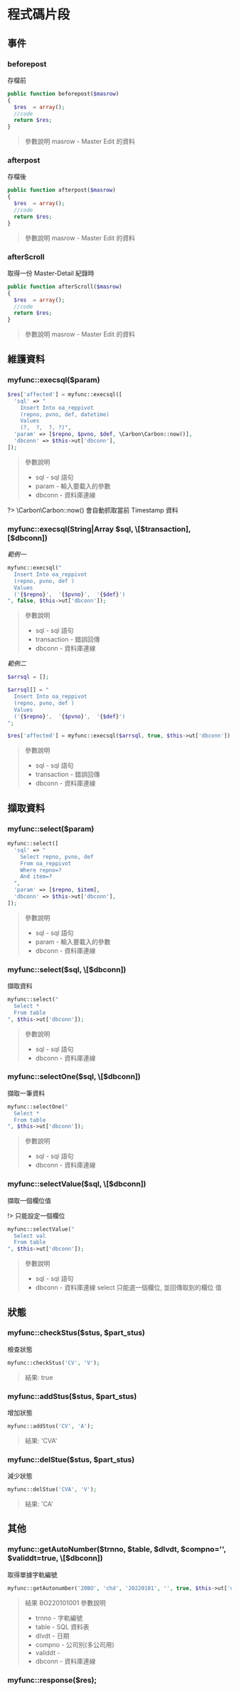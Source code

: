 # 程式碼片段

## 事件

### beforepost

存檔前

```php
public function beforepost($masrow)
{
  $res  = array();
  //code
  return $res;
}
```

> 參數說明
> masrow - Master Edit 的資料

### afterpost

存檔後

```php
public function afterpost($masrow)
{
  $res  = array();
  //code
  return $res;
}
```

> 參數說明
> masrow - Master Edit 的資料

### afterScroll

取得一份 Master-Detail 紀錄時

```php
public function afterScroll($masrow)
{
  $res  = array();
  //code
  return $res;
}
```

> 參數說明
> masrow - Master Edit 的資料

## 維護資料

### myfunc::execsql($param)

```php
$res['affected'] = myfunc::execsql([
  'sql' => "
    Insert Into oa_reppivot 
    (repno, pvno, def, datetime) 
    Values 
    (?,  ?,  ?, ?)",
  'param' => [$repno, $pvno, $def, \Carbon\Carbon::now()],
  'dbconn' => $this->ut['dbconn'],
]);
```

> 參數說明
>
> * sql - sql 語句
> * param - 輸入要載入的參數
> * dbconn - 資料庫連線

?> \Carbon\Carbon::now()
會自動抓取當前 Timestamp 資料

### myfunc::execsql(String|Array $sql, \[$transaction], \[$dbconn])

_範例一_
```php
myfunc::execsql("
  Insert Into oa_reppivot 
  (repno, pvno, def ) 
  Values 
  ('{$repno}',  '{$pvno}',  '{$def}')
", false, $this->ut['dbconn']);
```

> 參數說明
>
> * sql - sql 語句
> * transaction - 錯誤回傳
> * dbconn - 資料庫連線

_範例二_
```php
$arrsql = [];

$arrsql[] = "
  Insert Into oa_reppivot 
  (repno, pvno, def ) 
  Values 
  ('{$repno}',  '{$pvno}',  '{$def}')
";

$res['affected'] = myfunc::execsql($arrsql, true, $this->ut['dbconn']);
```

> 參數說明
>
> * sql - sql 語句
> * transaction - 錯誤回傳
> * dbconn - 資料庫連線

## 擷取資料

### myfunc::select($param)

```php
myfunc::select([
  'sql' => "
    Select repno, pvno, def 
    From oa_reppivot 
    Where repno=?
    And item=?
  ",
  'param' => [$repno, $item],
  'dbconn' => $this->ut['dbconn'],
]);
```

> 參數說明
>
> * sql - sql 語句
> * param - 輸入要載入的參數
> * dbconn - 資料庫連線

### myfunc::select($sql, \[$dbconn])

擷取資料

```php
myfunc::select("
  Select *
  From table
", $this->ut['dbconn']);
```

> 參數說明
>
> * sql - sql 語句
> * dbconn - 資料庫連線

### myfunc::selectOne($sql, \[$dbconn])

擷取一筆資料

```php
myfunc::selectOne("
  Select *
  From table
", $this->ut['dbconn']);
```

> 參數說明
>
> * sql - sql 語句
> * dbconn - 資料庫連線

### myfunc::selectValue($sql, \[$dbconn])

擷取一個欄位值

!> 只能設定一個欄位

```php
myfunc::selectValue("
  Select val
  From table
", $this->ut['dbconn']);
```

> 參數說明
>
> * sql - sql 語句
> * dbconn - 資料庫連線 select 只能選一個欄位, 並回傳取到的欄位 值

## 狀態

### myfunc::checkStus($stus, $part\_stus)

檢查狀態

```php
myfunc::checkStus('CV', 'V');
```

> 結果: true

### myfunc::addStus($stus, $part\_stus)

增加狀態

```php
myfunc::addStus('CV', 'A');
```

> 結果: 'CVA'

### myfunc::delStue($stus, $part\_stus)

減少狀態

```php
myfunc::delStue('CVA', 'V');
```

> 結果: 'CA'

## 其他

### myfunc::getAutoNumber($trnno, $table, $dlvdt, $compno='', $validdt=true, \[$dbconn])

取得單據字軌編號

```php
myfunc::getAutonumber('20BO', 'chd', '20220101', '', true, $this->ut['dbconn']);
```

> 結果 BO220101001 參數說明
>
> * trnno - 字軌編號
> * table - SQL 資料表
> * dlvdt - 日期
> * compno - 公司別(多公司用)
> * validdt -
> * dbconn - 資料庫連線

### myfunc::response($res);

